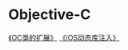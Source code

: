 # Objective-C
[《OC类的扩展》](https://altaireven.github.io/Altair/oc/OC类的扩展)
[《iOS动态库注入》](https://altaireven.github.io/Altair/iOS/iOS动态库注入)
